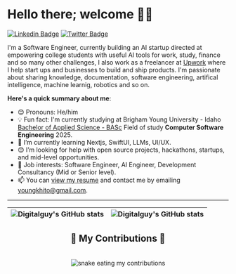 ﻿# Hello there; welcome 👋🏾



[![Linkedin Badge](https://img.shields.io/badge/-danielikekwem-blue?style=for-the-badge&logo=Linkedin&logoColor=white&link=https://www.linkedin.com/in/daniel-ikekwem-361658238/)](https://www.linkedin.com/in/daniel-ikekwem-361658238/) [![Twitter Badge](https://img.shields.io/badge/-@khitoTM-1ca0f1?style=for-the-badge&logo=twitter&logoColor=white&link=https://twitter.com/khitoTM)](https://twitter.com/khitoTM)

I'm a Software Engineer, currently building an AI startup directed at empowering college students with useful AI tools for work, study, finance and so many other challenges, I also work as a freelancer at [Upwork](https://upwork.com) where I help start ups and businesses to build and ship products. I'm passionate about sharing knowledge, documentation, software engineering, artifical intelligence, machine learnig, robotics and so on. 

**Here's a quick summary about me**:

- 😊 Pronouns: He/him
- 💡 Fun fact: I'm currently studying at Brigham Young University - Idaho [Bachelor of Applied Science - BASc](https://www.byui.edu/) Field of study **Computer Software Engineering** 2025.
- 🌱 I’m currently learning Nextjs, SwiftUI, LLMs, UI/UX.
- 😊 I’m looking for help with open source projects, hackathons, startups, and mid-level opportunities.
- 💼 Job interests: Software Engineer, AI Engineer, Development Consultancy (Mid or Senior level).
- 📫 You can [view my resume](https://my.indeed.com/p/danieli-mdvzqpf) and contact me by emailing youngkhito@gmail.com.

---

| <img align="center" src="https://github-readme-stats.vercel.app/api?username=digitalguyco&show_icons=true&include_all_commits=true&hide_border=true" alt="Digitalguy's GitHub stats" /> | <img align="center" src="https://github-readme-stats.vercel.app/api/top-langs/?username=digitalguyco&langs_count=8&layout=compact&hide_border=true" alt="Digitalguy's GitHub stats" /> |
| ------------- | ------------- |


<div align="center">
  <h2>🐍 My Contributions 🐍</h2>
  <br>
  <img alt="snake eating my contributions" src="https://raw.githubusercontent.com/Digitalguyco/Digitalguyco/output/github-contribution-grid-snake.svg" />
  
  <br/><br/><br/>
</div>
